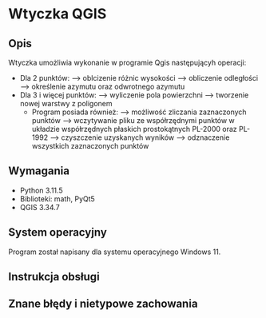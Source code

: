 # Wtyczka QGIS
## Opis
Wtyczka umożliwia wykonanie w programie Qgis następującyh operacji:
- Dla 2 punktów:
    --> oblcizenie różnic wysokości
    --> obliczenie odległości
    --> określenie azymutu oraz odwrotnego azymutu
- Dla 3 i więcej punktów:
    --> wyliczenie pola powierzchni
    --> tworzenie nowej warstwy z poligonem
  - Program posiada również:
    --> możliwość zliczania zaznaczonych punktów
    --> wczytywanie pliku ze współrzędnymi punktów w układzie współrzędnych płaskich prostokątnych PL-2000 oraz PL-1992
    --> czyszczenie uzyskanych wyników
    --> odznaczenie wszystkich zaznaczonych punktów
## Wymagania
- Python 3.11.5
- Biblioteki: math, PyQt5
- QGIS 3.34.7

## System operacyjny
Program został napisany dla systemu operacyjnego Windows 11.

## Instrukcja obsługi

## Znane błędy i nietypowe zachowania
